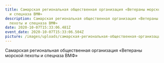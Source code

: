 ```yaml
---
title: Самарская региональная общественная организация «Ветераны морской пехоты
  и спецназа ВМФ»
description: Самарская региональная общественная организация «Ветераны морской
  пехоты и спецназа ВМФ»
date: 2020-10-07T15:33:06.481Z
event_date: 2020-10-07T15:33:06.504Z
picture: /images/uploads/самарская-региональная-общественная-организация-«ветераны-морской-пехоты-и-спецназа-вмф».jpg
---
```

Самарская региональная общественная организация «Ветераны морской пехоты и спецназа ВМФ»